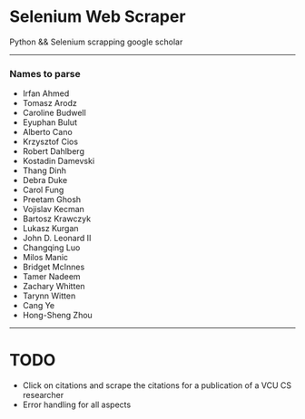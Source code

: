 
# Selenium Web Scraper

Python && Selenium scrapping google scholar

-----------------------

### Names to parse
- Irfan Ahmed
- Tomasz Arodz
- Caroline Budwell
- Eyuphan Bulut
- Alberto Cano
- Krzysztof Cios
- Robert Dahlberg
- Kostadin Damevski
- Thang Dinh
- Debra Duke
- Carol Fung
- Preetam Ghosh
- Vojislav Kecman
- Bartosz Krawczyk
- Lukasz Kurgan
- John D. Leonard II
- Changqing Luo
- Milos Manic
- Bridget McInnes
- Tamer Nadeem
- Zachary Whitten
- Tarynn Witten
- Cang Ye
- Hong-Sheng Zhou

---------------------

# TODO
- Click on citations and scrape the citations for a publication of a VCU CS researcher
- Error handling for all aspects